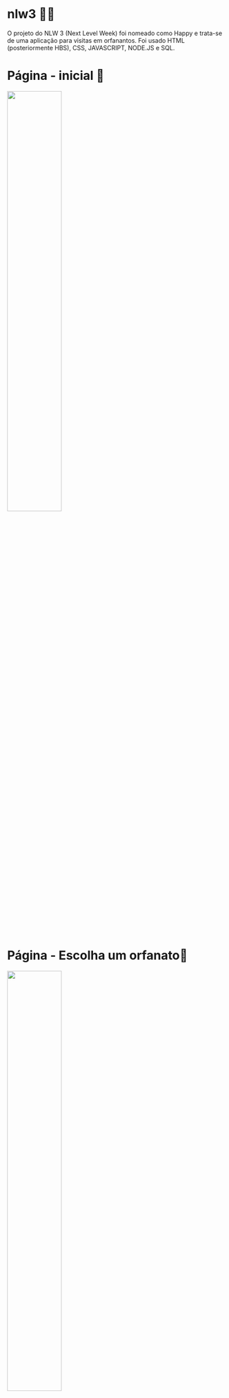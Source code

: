 # nlw3 🚀🚀

O projeto do NLW 3 (Next Level Week) foi nomeado como Happy e trata-se de uma aplicação para visitas em orfanantos.
Foi usado HTML (posteriormente HBS), CSS, JAVASCRIPT, NODE.JS e SQL.


# Página - inicial 🚀
<img src="https://media-exp1.licdn.com/dms/image/C4E22AQHyvJzU0nwtDw/feedshare-shrink_1280-alternative/0?e=1606348800&v=beta&t=1FmVTaT3stV8T5RO2FeQX_-HvIY6krb0_R-CkplUlPA" style="width: 50%">

# Página - Escolha um orfanato🚀
<img src="https://media-exp1.licdn.com/dms/image/C4E22AQH5WANQgieBtA/feedshare-shrink_1280-alternative/0?e=1606348800&v=beta&t=dd__sGyuQkoxGzxyMOYiIkM1COxAvjcjDmzNJlI_504" style="width: 50%">

# Página - Cadastre um orfanato🚀
<img src="https://media-exp1.licdn.com/dms/image/C4E22AQFiwbvmHCkyUg/feedshare-shrink_1280-alternative/0?e=1606348800&v=beta&t=uH0sC3Ej2FsCdz3TAfj3-b4fLLflrGHiHrBRCCwyli8" style="width: 50%">

# Página - Perfil do orfanato🚀
<img src="https://scontent-gig2-1.xx.fbcdn.net/v/t1.0-9/122271710_3227118044078293_2978886882776948729_o.png?_nc_cat=108&ccb=2&_nc_sid=730e14&_nc_ohc=9AeJhVL9jcwAX_aBGFI&_nc_ht=scontent-gig2-1.xx&oh=46a8b286110857dd229c84b42a2ab19a&oe=5FB50E09" style="width: 50%">
